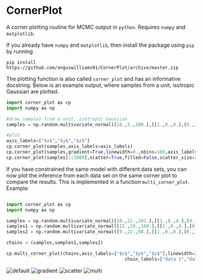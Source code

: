 # CornerPlot
A corner plotting routine for MCMC output in `python`. Requires `numpy` and `matplotlib`. 

If you already have `numpy` and `matplotlib`, then install the package using `pip` by 
running

`pip install https://github.com/anguswilliams91/CornerPlot/archive/master.zip`

The plotting function is also called `corner_plot` and has an informative docstring. 
Below is an example output, where samples from a unit, isotropic Gaussian are plotted.

```python
import corner_plot as cp
import numpy as np

#draw samples from a unit, isotropic Gaussian
samples = np.random.multivariate_normal([10.,5.,100.],[[1.,0.,0.],[0.,1.,0.],[0.,0.,1.]],size=1000000)

#plot
axis_labels=["$x$","$y$","$z$"]
cp.corner_plot(samples,axis_labels=axis_labels)
cp.corner_plot(samples,gradient=True,linewidth=0.,nbins=100,axis_labels=axis_labels)
cp.corner_plot(samples[::1000],scatter=True,filled=False,scatter_size=2,axis_labels=axis_labels,nbins=10)


```

If you have constrained the same model with different data sets, you can now plot the inference from each 
data set on the same corner plot to compare the results. This is implemented in a function `multi_corner_plot`. 
Example:

```python

import corner_plot as cp
import numpy as np

samples = np.random.multivariate_normal([10.,21.,101.],[[1.,0.,0.],[0.,1.,0.],[0.,0.,1.]],size=1000000)
samples1 = np.random.multivariate_normal([12.,20.,100.],[[1.,0.,0.],[0.,1.,0.],[0.,0.,1.]],size=1000000)
samples2 = np.random.multivariate_normal([9.,22.,98.],[[1.,0.,0.],[0.,1.,0.],[0.,0.,1.]],size=1000000)

chains = (samples,samples1,samples2)

cp.multi_corner_plot(chains,axis_labels=["$x$","$y$","$z$"],linewidth=2.,\
                                            chain_labels=["data 1","data 2","data 3"])

```
![default](https://cloud.githubusercontent.com/assets/6830677/21099547/b64998a8-c066-11e6-8f67-f2a71d960bad.png)
![gradient](https://cloud.githubusercontent.com/assets/6830677/21099550/ba42d17c-c066-11e6-875c-60e295be0890.png)
![scatter](https://cloud.githubusercontent.com/assets/6830677/21099553/bdfe71a4-c066-11e6-8797-83ac1010cc84.png)
![multi](https://cloud.githubusercontent.com/assets/6830677/21099555/c0ab494a-c066-11e6-880f-b0656e55f0bd.png)



